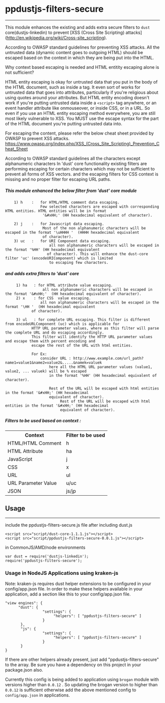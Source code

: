 # ppdustjs-filters-secure
 -----------

This module enhances the existing and adds extra secure filters to `dust` core(dustjs-linkedin) to prevent [XSS (Cross Site Scripting) attacks] (http://en.wikipedia.org/wiki/Cross-site_scripting).
 
According to OWASP standard guidelines for preventing XSS attacks. All the untrusted data (dynamic content goes to outgoing HTML) should be escaped based on the context in which they are being put into the HTML.
 
 Why context based escaping is needed and HTML entitity escaping alone is not sufficient?

HTML entity escaping is okay for untrusted data that you put in the body of the HTML document, such as inside a tag. It even sort of works for untrusted data that goes into attributes, particularly if you're religious about using quotes around your attributes. But HTML entity encoding doesn't work if you're putting untrusted data inside a `<script>` tag anywhere, or an event handler attribute like onmouseover, or inside CSS, or in a URL. So even if you use an HTML entity escaping method everywhere, you are still most likely vulnerable to XSS. You MUST use the escape syntax for the part of the HTML document you're putting untrusted data into.

 
 For escaping the content, please refer the below cheat sheet provided by OWASP to prevent XSS attacks.
 https://www.owasp.org/index.php/XSS_(Cross_Site_Scripting)_Prevention_Cheat_Sheet
 
According to OWASP standard guidelines all the characters except alphanumeric characters
 In 'dust' core functionality existing filters are performing escaping for certain characters which may not
 be sufficient to prevent all forms of XSS vectors. and the escaping filters for CSS context is missing and no proper filter
 for escaping URL paths.
 
##### This module enhanced the below filter from 'dust' core module

        1) h    :   for HTML/HTML comment data escaping.
                    Few selected characters are escaped with corresponding HTML entities. HTML entities will be in format
                     '&#xHH;' (HH hexadecimal equivalent of character).
 
        2) j    :   for Javascript data escaping.
                     Most of the non alphanumeric characters will be escaped in the format '\uHHHH '  (HHHH hexadecimal equivalent
                     of character).
        3) uc   :   for URI Component data escaping.
                        all non alphanumeric characters will be escaped in the format '%HH' (HH hexadecimal equivalent
                       of character). This will enhance the dust-core filter 'uc' (encodeURIComponent) which is limited
                        to escaping few characters.
 
##### and adds extra filters to 'dust' core
 
         1) ha   : for HTML attribute value escaping.
                     all non alphanumeric characters will be escaped in the format '&#xHH;'  (HH hexadecimal equivalent of character).
         2) x    : for CSS  value escaping.
                    all non alphanumeric characters will be escaped in the format '\HH '  (HH hexadecimal equivalent
                of character).

         3) ul   : for complete URL escaping. This filter is different from encodeURLComponent (uc) which is applicable for
                HTTP URL parameter values, where as this filter will parse the complete URL and do escaping accordingly.
                This filter will identify the HTTP URL parameter values and escape them with percent encoding and
                escape the rest of the URL with html entities.

                For Ex:
                    consider URL : http://www.example.com/url_path?name1=value1&name2=value2&.....&namek=valuek
                        here all the HTML URL parameter values (value1, value2, ... valuek) will be % escaped
                        in the format '%HH' (HH hexadecimal equivalent of character).

                        Rest of the URL will be escaped with html entities in the format '&#xHH;' (HH hexadecimal
                        equivalent of character).
                             Rest of the URL will be escaped with html entities in the format '&#xHH;' (HH hexadecimal
                             equivalent of character).
 
##### Filters to be used based on context :



<center><table>
  <tr>
    <th>Context</th><th>Filter to be used</th>
  </tr>
  <tr>
    <td>HTML/HTML Comment</td><td>h</td>
  </tr>
  <tr>
    <td>HTML Attribute</td><td>ha</td>
  </tr>
  <tr>
    <td>JavaScript</td><td>j</td>
  </tr>
  <tr>
    <td>CSS</td><td>x</td>
  <tr>
    <td>URL</td><td>ul</td>
  </tr>
  <tr>
    <td>URL Parameter Value</td><td>u/uc</td>
  </tr>
  <tr>
    <td>JSON</td><td>js/jp</td>
  </tr>
</table></center>
 
## Usage
 ------------
 include the ppdustjs-filters-secure.js file after including dust.js
```
<script src="script/dust-core-1.1.1.js"></script>
<script src="script/ppdustjs-filters-secure-0.0.1.js"></script>
```
in CommonJS/AMD/node environments
 ```
 var dust = require('dustjs-linkedin');
 require('ppdustjs-filters-secure');
```
### Usage in NodeJS Applications using kraken-js

Note: kraken-js requires dust helper extensions to be configured in your config/app.json file. In order to make these helpers available in your application, add a section like this to your config/app.json file.
```
"view engines": {
      "dust": {
                 "settings": {
                      "helpers": [ "ppdustjs-filters-secure" ]
                 }
       },
       "js": {
                 "settings": {
                      "helpers": [ "ppdustjs-filters-secure" ]
                 }
       }
}

```
If there are other helpers already present, just add "ppdustjs-filters-secure" to the array. Be sure you have a dependency on this project in your package.json also.

Currently this config is being added to application using `brogan` module with versions higher than `0.0.12` . So updating the brogan version to higher than `0.0.12` is sufficient otherwise add the above mentioned config to `config/app.json` in applications.
